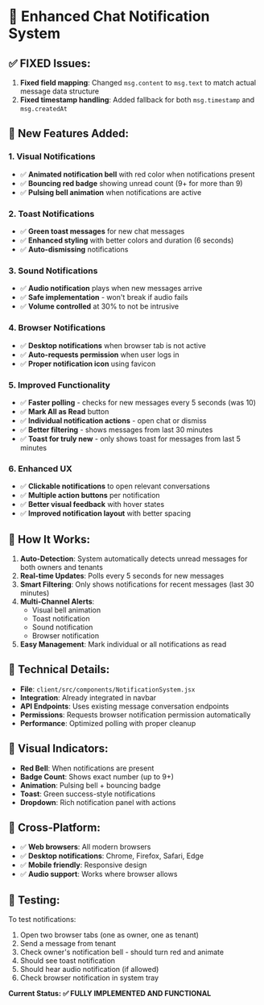 # 🔔 Enhanced Chat Notification System

## ✅ **FIXED Issues:**
1. **Fixed field mapping**: Changed `msg.content` to `msg.text` to match actual message data structure
2. **Fixed timestamp handling**: Added fallback for both `msg.timestamp` and `msg.createdAt`

## 🚀 **New Features Added:**

### 1. **Visual Notifications**
- ✅ **Animated notification bell** with red color when notifications present
- ✅ **Bouncing red badge** showing unread count (9+ for more than 9)
- ✅ **Pulsing bell animation** when notifications are active

### 2. **Toast Notifications**
- ✅ **Green toast messages** for new chat messages
- ✅ **Enhanced styling** with better colors and duration (6 seconds)
- ✅ **Auto-dismissing** notifications

### 3. **Sound Notifications**
- ✅ **Audio notification** plays when new messages arrive
- ✅ **Safe implementation** - won't break if audio fails
- ✅ **Volume controlled** at 30% to not be intrusive

### 4. **Browser Notifications**
- ✅ **Desktop notifications** when browser tab is not active
- ✅ **Auto-requests permission** when user logs in
- ✅ **Proper notification icon** using favicon

### 5. **Improved Functionality**
- ✅ **Faster polling** - checks for new messages every 5 seconds (was 10)
- ✅ **Mark All as Read** button
- ✅ **Individual notification actions** - open chat or dismiss
- ✅ **Better filtering** - shows messages from last 30 minutes
- ✅ **Toast for truly new** - only shows toast for messages from last 5 minutes

### 6. **Enhanced UX**
- ✅ **Clickable notifications** to open relevant conversations
- ✅ **Multiple action buttons** per notification
- ✅ **Better visual feedback** with hover states
- ✅ **Improved notification layout** with better spacing

## 🎯 **How It Works:**

1. **Auto-Detection**: System automatically detects unread messages for both owners and tenants
2. **Real-time Updates**: Polls every 5 seconds for new messages
3. **Smart Filtering**: Only shows notifications for recent messages (last 30 minutes)
4. **Multi-Channel Alerts**: 
   - Visual bell animation
   - Toast notification
   - Sound notification  
   - Browser notification
5. **Easy Management**: Mark individual or all notifications as read

## 🔧 **Technical Details:**

- **File**: `client/src/components/NotificationSystem.jsx`
- **Integration**: Already integrated in navbar
- **API Endpoints**: Uses existing message conversation endpoints
- **Permissions**: Requests browser notification permission automatically
- **Performance**: Optimized polling with proper cleanup

## 🎨 **Visual Indicators:**

- **Red Bell**: When notifications are present
- **Badge Count**: Shows exact number (up to 9+)
- **Animation**: Pulsing bell + bouncing badge
- **Toast**: Green success-style notifications
- **Dropdown**: Rich notification panel with actions

## 📱 **Cross-Platform:**

- ✅ **Web browsers**: All modern browsers
- ✅ **Desktop notifications**: Chrome, Firefox, Safari, Edge
- ✅ **Mobile friendly**: Responsive design
- ✅ **Audio support**: Works where browser allows

## 🧪 **Testing:**

To test notifications:
1. Open two browser tabs (one as owner, one as tenant)
2. Send a message from tenant
3. Check owner's notification bell - should turn red and animate
4. Should see toast notification
5. Should hear audio notification (if allowed)
6. Check browser notification in system tray

**Current Status: ✅ FULLY IMPLEMENTED AND FUNCTIONAL** 